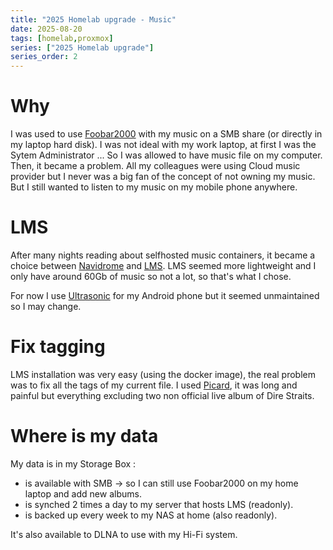 ```yaml
---
title: "2025 Homelab upgrade - Music"
date: 2025-08-20
tags: [homelab,proxmox]
series: ["2025 Homelab upgrade"]
series_order: 2
---
```


# Why

I was used to use [Foobar2000](https://www.foobar2000.org/) with my music on a SMB share (or directly in my laptop hard disk). I was not ideal with my work laptop, at first I was the Sytem Administrator ... So I was allowed to have music file on my computer. Then, it became a problem. All my colleagues were using Cloud music provider but I never was a big fan of the concept of not owning my music. But I still wanted to listen to my music on my mobile phone anywhere.

# LMS

After many nights reading about selfhosted music containers, it became a choice between [Navidrome](https://www.navidrome.org/) and [LMS](https://github.com/epoupon/lms). LMS seemed more lightweight and I only have around 60Gb of music so not a lot, so that's what I chose.

For now I use [Ultrasonic](https://gitlab.com/ultrasonic/ultrasonic) for my Android phone but it seemed unmaintained so I may change.

# Fix tagging

LMS installation was very easy (using the docker image), the real problem was to fix all the tags of my current file. I used [Picard](https://picard.musicbrainz.org/), it was long and painful but everything excluding two non official live album of Dire Straits.

# Where is my data

My data is in my Storage Box :
 * is available with SMB -> so I can still use Foobar2000 on my home laptop and add new albums.
 * is synched 2 times a day to my server that hosts LMS (readonly).
 * is backed up every week to my NAS at home (also readonly).

It's also available to DLNA to use with my Hi-Fi system.